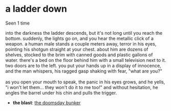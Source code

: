 # a ladder down

Seen 1 time

into the darkness the ladder descends, but it's not long until you reach the bottom. suddenly, the lights go on, and you hear the metallic click of a weapon. a human male stands a couple meters away, terror in his eyes, pointing his shotgun straight at your chest. about him are dozens of shelves, stocked to the brim with canned goods and plastic gallons of water. there's a bed on the floor behind him with a small television next to it. two doors are to the left. you put your hands up in a display of innocence, and the man whispers, his ragged gasp shaking with fear, "what are you?"<br /><br />as you open your mouth to speak, the panic in his eyes grows, and he yells, "i won't let them... they won't do it to me too!" and without hesitation, he angles the barrel under his chin and pulls the trigger.

- **the blast**: [the doomsday bunker](the-doomsday-bunker-kmepfl.md)
